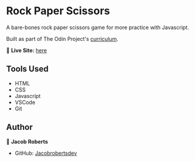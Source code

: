# Rock Paper Scissors

A bare-bones rock paper scissors game for more practice with Javascript.

Built as part of The Odin Project's [curriculum](https://www.theodinproject.com/lessons/foundations-rock-paper-scissors).

🔗 **Live Site:** [here](https://jacobrobertsdev.github.io/Rock-Paper-Scissors/)



## Tools Used

- HTML
- CSS
- Javascript
- VSCode
- Git
  

## Author

👤 **Jacob Roberts**

- GitHub: [Jacobrobertsdev](https://github.com/jacobrobertsdev)
